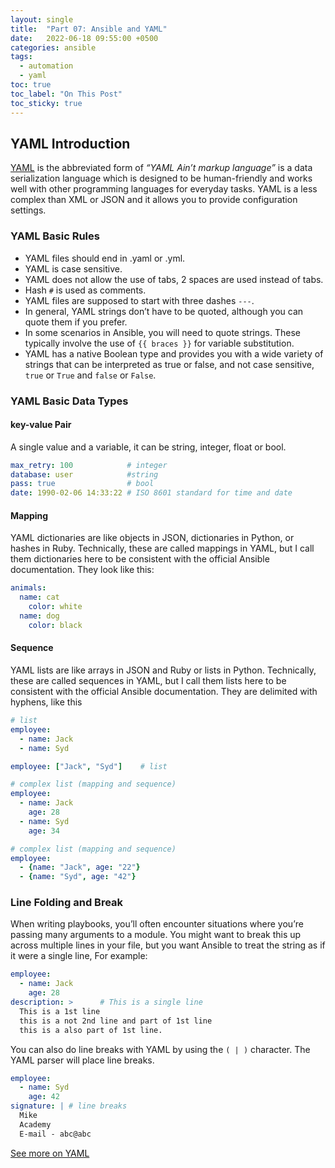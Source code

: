 ```yaml
---
layout: single
title:  "Part 07: Ansible and YAML"
date:   2022-06-18 09:55:00 +0500
categories: ansible
tags:
  - automation
  - yaml
toc: true
toc_label: "On This Post"
toc_sticky: true
---
```


## YAML Introduction
[YAML](https://yaml.org/) is the abbreviated form of *“YAML Ain’t markup language”* is a data serialization language which is designed to be human-friendly and works well with other programming languages for everyday tasks. YAML is a less complex than XML or JSON and it allows you to provide configuration settings.

### YAML Basic Rules

- YAML files should end in .yaml or .yml.
- YAML is case sensitive.
- YAML does not allow the use of tabs, 2 spaces are used instead of tabs.
- Hash `#` is used as comments.
- YAML files are supposed to start with three dashes `---`.
- In general, YAML strings don’t have to be quoted, although you can quote them if you prefer.
- In some scenarios in Ansible, you will need to quote strings. These typically involve the use of `{{ braces }}` for variable substitution.
- YAML has a native Boolean type and provides you with a wide variety of strings that can be interpreted as true or false, and not case sensitive, `true` or `True` and `false` or `False`.

### YAML Basic Data Types

#### key-value Pair

A single value and a variable, it can be string, integer, float or bool.

```yml
max_retry: 100            # integer
database: user            #string
pass: true                # bool
date: 1990-02-06 14:33:22 # ISO 8601 standard for time and date
```

#### Mapping

YAML dictionaries are like objects in JSON, dictionaries in Python, or hashes in Ruby. Technically, these are called mappings in YAML, but I call them dictionaries here to be consistent with the official Ansible documentation. They look like this:

```yml
animals:
  name: cat
    color: white
  name: dog
    color: black
```

#### Sequence

YAML lists are like arrays in JSON and Ruby or lists in Python. Technically, these are called sequences in YAML, but I call them lists here to be consistent with the official Ansible documentation. They are delimited with hyphens, like this

```yml
# list
employee:
  - name: Jack
  - name: Syd

employee: ["Jack", "Syd"]    # list  

# complex list (mapping and sequence)
employee:
  - name: Jack
    age: 28
  - name: Syd
    age: 34

# complex list (mapping and sequence)    
employee:
  - {name: "Jack", age: "22"}
  - {name: "Syd", age: "42"}
```

### Line Folding and Break

When writing playbooks, you’ll often encounter situations where you’re passing many arguments to a module. You might want to break this up across multiple lines in your file, but you want Ansible to treat the string as if it were a single line, For example:

```yml
employee:
  - name: Jack
    age: 28 
description: >      # This is a single line 
  This is a 1st line
  this is a not 2nd line and part of 1st line
  this is a also part of 1st line.
```

You can also do line breaks with YAML by using the `( | )` character. The YAML parser will place line breaks.

```yml
employee:
  - name: Syd
    age: 42 
signature: | # line breaks
  Mike
  Academy
  E-mail - abc@abc  
```

[See more on YAML](https://www.tutorialspoint.com/yaml/index.htm)
